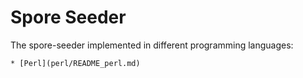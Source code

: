 Spore Seeder
========

The spore-seeder implemented in different programming languages:

    * [Perl](perl/README_perl.md)
